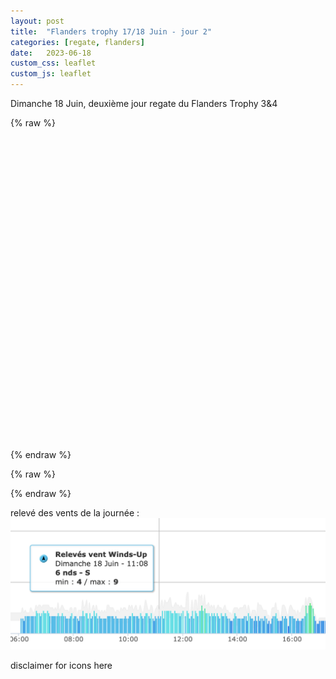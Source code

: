 ```yaml
---
layout: post
title:  "Flanders trophy 17/18 Juin - jour 2"
categories: [regate, flanders]
date:   2023-06-18
custom_css: leaflet
custom_js: leaflet
---
```


Dimanche 18 Juin, deuxième jour regate du Flanders Trophy 3&4


{% raw %}
<div id="map" style="height: 500px; position:relative;"></div>
{% endraw %}

{% raw %}
<script>

    var r1GPXFiles = [
            { path: '/gpx/flanders18/r1.gpx', color: 'red',  title: 'race 1' },
            { path: '/gpx/flanders18/r2.gpx', color: 'blue' , title: 'race 2' },
            { path: '/gpx/flanders18/r3.gpx', color: 'green' , title: 'race 3' },
            { path: '/gpx/flanders18/r4.gpx', color: 'yellow' , title: 'race 4' },
        ];

      // set wind
    var windbarbs = [
        { deg: 200, speed:5 },
    ];
</script>
    
<script src="/js/animate.js"></script>
{% endraw %}

relevé des vents de la journée :
![vent](/images/posts/flanders_1718/wind18.png)


disclaimer for icons here
